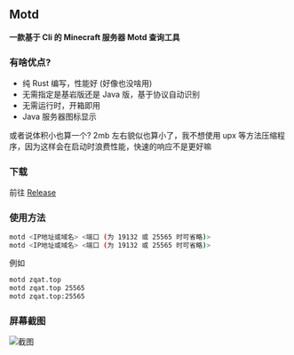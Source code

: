 ## Motd
**一款基于 Cli 的 Minecraft 服务器 Motd 查询工具**

### 有啥优点?
- 纯 Rust 编写，性能好 (好像也没啥用)
- 无需指定是基岩版还是 Java 版，基于协议自动识别
- 无需运行时，开箱即用
- Java 服务器图标显示

或者说体积小也算一个? 2mb 左右貌似也算小了，我不想使用 upx 等方法压缩程序，因为这样会在启动时浪费性能，快速的响应不是更好嘛

### 下载
前往 [Release]("https://github.com/cnlancehu/motd/releases")

### 使用方法
```bash
motd <IP地址或域名> <端口 (为 19132 或 25565 时可省略)>
motd <IP地址或域名> <端口 (为 19132 或 25565 时可省略)>
```
例如
```bash
motd zqat.top
motd zqat.top 25565
motd zqat.top:25565
```

### 屏幕截图
![截图](https://get.lance.fun/ops/motd/sc/1.png)